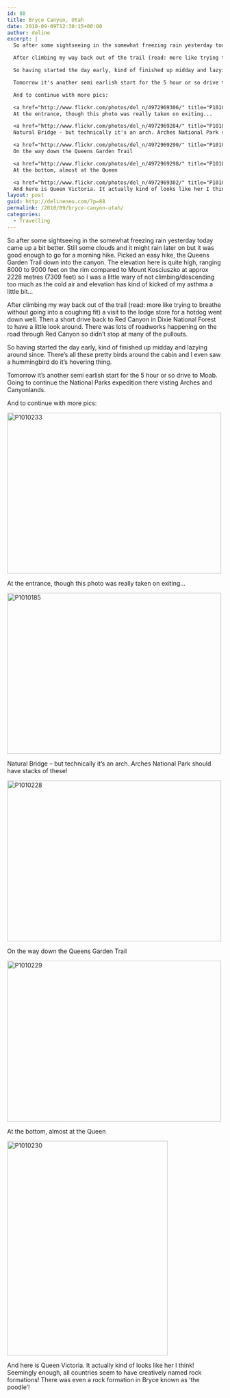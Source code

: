 ```yaml
---
id: 88
title: Bryce Canyon, Utah
date: 2010-09-09T12:30:15+00:00
author: deline
excerpt: |
  So after some sightseeing in the somewhat freezing rain yesterday today came up a bit better. Still some clouds and it might rain later on but it was good enough to go for a morning hike. Picked an easy hike, the Queens Garden Trail down into the canyon. The elevation here is quite high, ranging 8000 to 9000 feet on the rim compared to Mount Kosciuszko at approx 2228 metres (7309 feet) so I was a little wary of not climbing/descending too much as the cold air and elevation has kind of kicked of my asthma a little bit...

  After climbing my way back out of the trail (read: more like trying to breathe without going into a coughing fit) a visit to the lodge store for a hotdog went down well. Then a short drive back to Red Canyon in Dixie National Forest to have a little look around. There was lots of roadworks happening on the road through Red Canyon so didn't stop at many of the pullouts.

  So having started the day early, kind of finished up midday and lazying around since. There's all these pretty birds around the cabin and I even saw a hummingbird do it's hovering thing.

  Tomorrow it's another semi earlish start for the 5 hour or so drive to Moab. Going to continue the National Parks expedition there visting Arches and Canyonlands.

  And to continue with more pics:

  <a href="http://www.flickr.com/photos/del_n/4972969306/" title="P1010233 by del_n, on Flickr"><img src="http://farm5.static.flickr.com/4150/4972969306_f4322a7d96.jpg" width="500" height="375" alt="P1010233" /></a><br/>
  At the entrance, though this photo was really taken on exiting...

  <a href="http://www.flickr.com/photos/del_n/4972969284/" title="P1010185 by del_n, on Flickr"><img src="http://farm5.static.flickr.com/4091/4972969284_f988dc8d13.jpg" width="500" height="375" alt="P1010185" /></a><br/>
  Natural Bridge - but technically it's an arch. Arches National Park should have stacks of these!

  <a href="http://www.flickr.com/photos/del_n/4972969290/" title="P1010228 by del_n, on Flickr"><img src="http://farm5.static.flickr.com/4089/4972969290_0bcb262043.jpg" width="500" height="375" alt="P1010228" /></a><br/>
  On the way down the Queens Garden Trail

  <a href="http://www.flickr.com/photos/del_n/4972969298/" title="P1010229 by del_n, on Flickr"><img src="http://farm5.static.flickr.com/4128/4972969298_4776cd081e.jpg" width="500" height="375" alt="P1010229" /></a><br/>
  At the bottom, almost at the Queen

  <a href="http://www.flickr.com/photos/del_n/4972969302/" title="P1010230 by del_n, on Flickr"><img src="http://farm5.static.flickr.com/4092/4972969302_11dcb71fd1.jpg" width="375" height="500" alt="P1010230" /></a><br/>
  And here is Queen Victoria. It actually kind of looks like her I think! Seemingly enough, all countries seem to have creatively named rock formations! There was even a rock formation in Bryce known as 'the poodle'!
layout: post
guid: http://delineneo.com/?p=88
permalink: /2010/09/bryce-canyon-utah/
categories:
  - Travelling
---
```

So after some sightseeing in the somewhat freezing rain yesterday today came up a bit better. Still some clouds and it might rain later on but it was good enough to go for a morning hike. Picked an easy hike, the Queens Garden Trail down into the canyon. The elevation here is quite high, ranging 8000 to 9000 feet on the rim compared to Mount Kosciuszko at approx 2228 metres (7309 feet) so I was a little wary of not climbing/descending too much as the cold air and elevation has kind of kicked of my asthma a little bit&#8230;

After climbing my way back out of the trail (read: more like trying to breathe without going into a coughing fit) a visit to the lodge store for a hotdog went down well. Then a short drive back to Red Canyon in Dixie National Forest to have a little look around. There was lots of roadworks happening on the road through Red Canyon so didn&#8217;t stop at many of the pullouts.

So having started the day early, kind of finished up midday and lazying around since. There&#8217;s all these pretty birds around the cabin and I even saw a hummingbird do it&#8217;s hovering thing.

Tomorrow it&#8217;s another semi earlish start for the 5 hour or so drive to Moab. Going to continue the National Parks expedition there visting Arches and Canyonlands.

And to continue with more pics:

[<img src="http://farm5.static.flickr.com/4150/4972969306_f4322a7d96.jpg" width="500" height="375" alt="P1010233" />](http://www.flickr.com/photos/del_n/4972969306/ "P1010233 by del_n, on Flickr")

At the entrance, though this photo was really taken on exiting&#8230;

[<img src="http://farm5.static.flickr.com/4091/4972969284_f988dc8d13.jpg" width="500" height="375" alt="P1010185" />](http://www.flickr.com/photos/del_n/4972969284/ "P1010185 by del_n, on Flickr")

Natural Bridge &#8211; but technically it&#8217;s an arch. Arches National Park should have stacks of these!

[<img src="http://farm5.static.flickr.com/4089/4972969290_0bcb262043.jpg" width="500" height="375" alt="P1010228" />](http://www.flickr.com/photos/del_n/4972969290/ "P1010228 by del_n, on Flickr")

On the way down the Queens Garden Trail

[<img src="http://farm5.static.flickr.com/4128/4972969298_4776cd081e.jpg" width="500" height="375" alt="P1010229" />](http://www.flickr.com/photos/del_n/4972969298/ "P1010229 by del_n, on Flickr")

At the bottom, almost at the Queen

[<img src="http://farm5.static.flickr.com/4092/4972969302_11dcb71fd1.jpg" width="375" height="500" alt="P1010230" />](http://www.flickr.com/photos/del_n/4972969302/ "P1010230 by del_n, on Flickr")

And here is Queen Victoria. It actually kind of looks like her I think! Seemingly enough, all countries seem to have creatively named rock formations! There was even a rock formation in Bryce known as &#8216;the poodle&#8217;!
